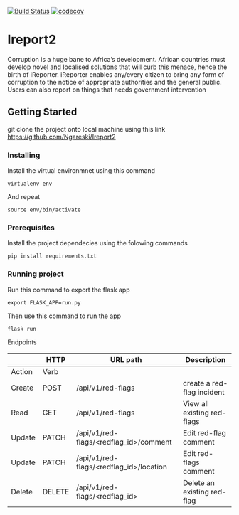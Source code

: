
[![Build Status](https://travis-ci.org/Ngareski/Ireport2.svg?branch=develop)](https://travis-ci.org/Ngareski/Ireport2) [![codecov](https://codecov.io/gh/Ngareski/Ireport2/branch/develop/graph/badge.svg)](https://codecov.io/gh/Ngareski/Ireport2)
# Ireport2
Corruption is a huge bane to Africa’s development. African countries must develop novel and
localised solutions that will curb this menace, hence the birth of iReporter. iReporter enables
any/every citizen to bring any form of corruption to the notice of appropriate authorities and the
general public. Users can also report on things that needs government intervention

## Getting Started
git clone the project onto local machine using this link
https://github.com/Ngareski/Ireport2



### Installing

Install the virtual environmnet using this command
```
virtualenv env
```

And repeat

```
source env/bin/activate
```
### Prerequisites
Install the project dependecies using the folowing commands

```
pip install requirements.txt
```

### Running project
Run this command to export the flask app
```
export FLASK_APP=run.py
```
Then use this command to run the app
```
flask run
```
Endpoints

|              | HTTP           | URL path      | Description       
| ----------- | --------------- | --------- | ----------- |
| Action    | Verb      |      |       | |
| Create    | POST       |/api/v1/red-flags     | create a red-flag incident |
| Read  | GET           | /api/v1/red-flags   | View all existing red-flags |
| Update  | PATCH           | /api/v1/red-flags/<redflag_id>/comment   |Edit red-flag comment|
| Update  | PATCH           | /api/v1/red-flags/<redflag_id>/location   | Edit red-flags comment |
| Delete  | DELETE           | /api/v1/red-flags/<redflag_id>  | Delete an existing red-flag |
